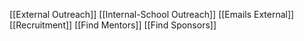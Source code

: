 [[External Outreach]]
[[Internal-School Outreach]]
[[Emails External]]
[[Recruitment]]
[[Find Mentors]]
[[Find Sponsors]]